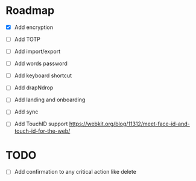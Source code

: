 # Roadmap

- [x] Add encryption
- [ ] Add TOTP
- [ ] Add import/export
- [ ] Add words password
- [ ] Add keyboard shortcut
- [ ] Add drapNdrop
- [ ] Add landing and onboarding
- [ ] Add sync
- [ ] Add TouchID support https://webkit.org/blog/11312/meet-face-id-and-touch-id-for-the-web/


# TODO

- [ ] Add confirmation to any critical action like delete